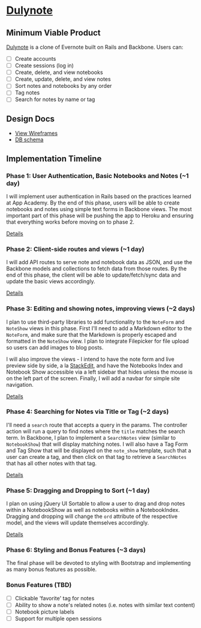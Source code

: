 # [Dulynote][site]

## Minimum Viable Product
[Dulynote][site] is a clone of Evernote built on Rails and Backbone. Users can:

- [ ] Create accounts
- [ ] Create sessions (log in)
- [ ] Create, delete, and view notebooks
- [ ] Create, update, delete, and view notes
- [ ] Sort notes and notebooks by any order
- [ ] Tag notes
- [ ] Search for notes by name or tag

## Design Docs
* [View Wireframes][views]
* [DB schema][schema]

[views]: ./docs/views.md
[schema]: ./docs/schema.md

## Implementation Timeline

### Phase 1: User Authentication, Basic Notebooks and Notes (~1 day)
I will implement user authentication in Rails based on the practices learned at
App Academy. By the end of this phase, users will be able to create notebooks and
notes using simple text forms in Backbone views. The most important part of this
phase will be pushing the app to Heroku and ensuring that everything works
before moving on to phase 2.

[Details][phase-one]

### Phase 2: Client-side routes and views (~1 day)
I will add API routes to serve note and notebook data as JSON, and use the Backbone
models and collections to fetch data from those routes. By the end of this
phase, the client will be able to update/fetch/sync data and update the basic views accordingly.

[Details][phase-two]

### Phase 3: Editing and showing notes, improving views (~2 days)
I plan to use third-party libraries to add functionality to the `NoteForm` and
`NoteShow` views in this phase. First I'll need to add a Markdown editor to the
`NoteForm`, and make sure that the Markdown is properly escaped and formatted in
the `NoteShow` view. I plan to integrate Filepicker for file upload so
users can add images to blog posts.

I will also improve the views - I intend to have the note form and live preview side by side,
a la [StackEdit](https://stackedit.io/editor), and have the Notebooks Index and Notebook Show
accessible via a left sidebar that hides unless the mouse is on the left part of the screen. Finally, I will add a navbar for simple site navigation.

[Details][phase-three]

### Phase 4: Searching for Notes via Title or Tag (~2 days)
I'll need a `search` route that accepts a query in the params. The controller
action will run a query to find notes where the `title` matches the search term.
In Backbone, I plan to implement a `SearchNotes` view (similar to `NotebookShow`) that will display matching notes. I will also have a Tag Form and Tag Show that will be displayed on the `note_show` template, such that a user can create a tag, and then click on that tag to retrieve a `SearchNotes` that has all other notes with that tag.

[Details][phase-four]

### Phase 5: Dragging and Dropping to Sort (~1 day)

I plan on using jQuery UI Sortable to allow a user to drag and drop notes within a NotebookShow
as well as notebooks within a NotebookIndex. Dragging and dropping will change the `ord` attribute
of the respective model, and the views will update themselves accordingly.

[Details][phase-five]

### Phase 6: Styling and Bonus Features (~3 days)
The final phase will be devoted to styling with Bootstrap and implementing
as many bonus features as possible.


### Bonus Features (TBD)
- [ ] Clickable 'favorite' tag for notes
- [ ] Ability to show a note's related notes (i.e. notes with similar text content)
- [ ] Notebook picture labels
- [ ] Support for multiple open sessions

[site]: http://www.dulynote.io/
[phase-one]: ./docs/phases/phase1.md
[phase-two]: ./docs/phases/phase2.md
[phase-three]: ./docs/phases/phase3.md
[phase-four]: ./docs/phases/phase4.md
[phase-five]: ./docs/phases/phase5.md

